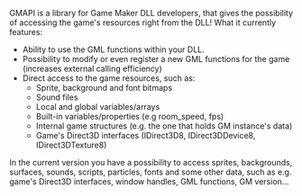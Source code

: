 GMAPI is a library for Game Maker DLL developers, that gives the possibility of accessing the game's resources right from the DLL! What it currently features:
  * Ability to use the GML functions within your DLL.
  * Possibility to modify or even register a new GML functions for the game (increases external calling efficiency)
  * Direct access to the game resources, such as:
    * Sprite, background and font bitmaps
    * Sound files
    * Local and global variables/arrays
    * Built-in variables/properties (e.g room\_speed, fps)
    * Internal game structures (e.g. the one that holds GM instance's data)
    * Game's Direct3D interfaces (IDirect3D8, IDirect3DDevice8, IDirect3DTexture8)

In the current version you have a possibility to access sprites, backgrounds, surfaces, sounds, scripts, particles, fonts and some other data, such as e.g. game's Direct3D interfaces, window handles, GML functions, GM version...